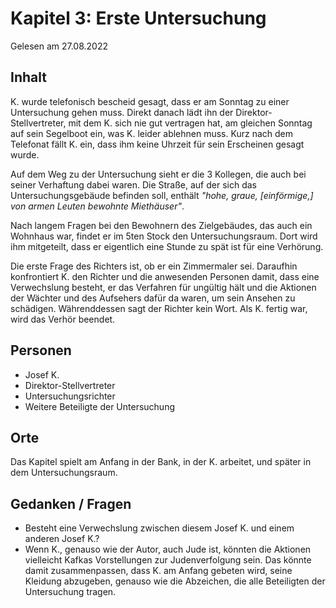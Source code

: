 # Kapitel 3: Erste Untersuchung

Gelesen am 27.08.2022

## Inhalt

K. wurde telefonisch bescheid gesagt, dass er am Sonntag zu einer Untersuchung gehen muss.
Direkt danach lädt ihn der Direktor-Stellvertreter, mit dem K. sich nie gut vertragen hat, am gleichen Sonntag auf sein Segelboot ein, was K. leider ablehnen muss.
Kurz nach dem Telefonat fällt K. ein, dass ihm keine Uhrzeit für sein Erscheinen gesagt wurde.

Auf dem Weg zu der Untersuchung sieht er die 3 Kollegen, die auch bei seiner Verhaftung dabei waren.
Die Straße, auf der sich das Untersuchungsgebäude befinden soll, enthält _"hohe, graue, \[einförmige,] von armen Leuten bewohnte Miethäuser"_.

Nach langem Fragen bei den Bewohnern des Zielgebäudes, das auch ein Wohnhaus war, findet er im 5ten Stock den Untersuchungsraum.
Dort wird ihm mitgeteilt, dass er eigentlich eine Stunde zu spät ist für eine Verhörung.

Die erste Frage des Richters ist, ob er ein Zimmermaler sei.
Daraufhin konfrontiert K. den Richter und die anwesenden Personen damit, dass eine Verwechslung besteht, er das Verfahren für ungültig hält
und die Aktionen der Wächter und des Aufsehers dafür da waren, um sein Ansehen zu schädigen.
Währenddessen sagt der Richter kein Wort.
Als K. fertig war, wird das Verhör beendet.

## Personen

- Josef K.
- Direktor-Stellvertreter
- Untersuchungsrichter
- Weitere Beteiligte der Untersuchung

## Orte

Das Kapitel spielt am Anfang in der Bank, in der K. arbeitet, und später in dem Untersuchungsraum.

## Gedanken / Fragen

- Besteht eine Verwechslung zwischen diesem Josef K. und einem anderen Josef K.?
- Wenn K., genauso wie der Autor, auch Jude ist, könnten die Aktionen vielleicht Kafkas Vorstellungen zur Judenverfolgung sein.
  Das könnte damit zusammenpassen, dass K. am Anfang gebeten wird, seine Kleidung abzugeben, genauso wie die Abzeichen, die alle Beteiligten der Untersuchung tragen.

